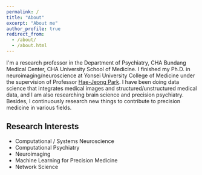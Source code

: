 ```yaml
---
permalink: /
title: "About"
excerpt: "About me"
author_profile: true
redirect_from: 
  - /about/
  - /about.html
---
```

I'm a research professor in the Department of Psychiatry, CHA Bundang Medical Center, CHA University School of Medicine.
I finished my Ph.D. in neuroimaging/neuroscience at Yonsei University College of Medicine under the supervision of Professor [Hae-Jeong Park](http://neuroimage.yonsei.ac.kr/). I have been doing data science that integrates medical images and structured/unstructured medical data, and I am also researching brain science and precision psychiatry. Besides, I continuously research new things to contribute to precision medicine in various fields.


## Research Interests
- Computational / Systems Neuroscience
- Computational Psychiatry
- Neuroimaging
- Machine Learning for Precision Medicine
- Network Science

